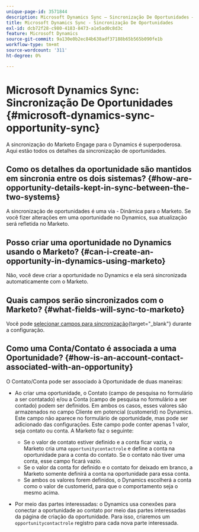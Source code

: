 ```yaml
---
unique-page-id: 3571844
description: Microsoft Dynamics Sync — Sincronização De Oportunidades — Documentação Do Marketo — Documentação Do Produto
title: Microsoft Dynamics Sync - Sincronização De Oportunidades
exl-id: dcb72f28-c980-4183-8473-a1e5ad0c8d3c
feature: Microsoft Dynamics
source-git-commit: 9a130e0b2ec84b638adf37188b65b565b090fe1b
workflow-type: tm+mt
source-wordcount: '311'
ht-degree: 0%

---
```


# Microsoft Dynamics Sync: Sincronização De Oportunidades {#microsoft-dynamics-sync-opportunity-sync}

A sincronização do Marketo Engage para o Dynamics é superpoderosa. Aqui estão todos os detalhes da sincronização de oportunidades.

## Como os detalhes da oportunidade são mantidos em sincronia entre os dois sistemas? {#how-are-opportunity-details-kept-in-sync-between-the-two-systems}

A sincronização de oportunidades é uma via - Dinâmica para o Marketo. Se você fizer alterações em uma oportunidade no Dynamics, sua atualização será refletida no Marketo.

## Posso criar uma oportunidade no Dynamics usando o Marketo? {#can-i-create-an-opportunity-in-dynamics-using-marketo}

Não, você deve criar a oportunidade no Dynamics e ela será sincronizada automaticamente com o Marketo.

## Quais campos serão sincronizados com o Marketo? {#what-fields-will-sync-to-marketo}

Você pode [selecionar campos para sincronização](/help/marketo/product-docs/crm-sync/microsoft-dynamics-sync/sync-setup/microsoft-dynamics-365-with-ropc-connection/step-4-of-4-connect.md#select-fields-to-sync){target="_blank"} durante a configuração.

## Como uma Conta/Contato é associada a uma Oportunidade? {#how-is-an-account-contact-associated-with-an-opportunity}

O Contato/Conta pode ser associado à Oportunidade de duas maneiras:

* Ao criar uma oportunidade, o Contato (campo de pesquisa no formulário a ser contatado) e/ou a Conta (campo de pesquisa no formulário a ser contado) podem ser definidos. Em ambos os casos, esses valores são armazenados no campo Cliente em potencial (customerid) no Dynamics. Este campo não aparece no formulário de oportunidade, mas pode ser adicionado das configurações. Este campo pode conter apenas 1 valor, seja contato ou conta. A Marketo faz o seguinte:

   * Se o valor de contato estiver definido e a conta ficar vazia, o Marketo cria uma `opportunitycontactrole` e define a conta na oportunidade para a conta do contato. Se o contato não tiver uma conta, esse campo ficará vazio.
   * Se o valor da conta for definido e o contato for deixado em branco, a Marketo somente definirá a conta na oportunidade para essa conta.
   * Se ambos os valores forem definidos, o Dynamics escolherá a conta como o valor de customerid, para que o comportamento seja o mesmo acima.


* Por meio das partes interessadas: o Dynamics usa conexões para conectar a oportunidade ao contato por meio das partes interessadas da página de criação da oportunidade. Para isso, criaremos um `opportunitycontactrole` registro para cada nova parte interessada.
